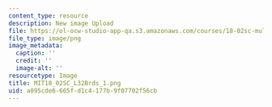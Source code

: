 ```yaml
---
content_type: resource
description: New image Upload
file: https://ol-ocw-studio-app-qa.s3.amazonaws.com/courses/18-02sc-multivariable-calculus-fall-2010/a095cde6665fd1c4177b9f07702f56cb_MIT18_02SC_L32Brds_1.png
file_type: image/png
image_metadata:
  caption: ''
  credit: ''
  image-alt: ''
resourcetype: Image
title: MIT18_02SC_L32Brds_1.png
uid: a095cde6-665f-d1c4-177b-9f07702f56cb
---
```

